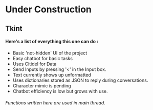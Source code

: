 # Under Construction

## Tkint

#### Here's a list of everything this one can do :

* Basic 'not-hidden' UI of the project
* Easy chatbot for basic tasks
* Uses Citidel for Data
* Send Inputs by pressing '<' in the Input box.
* Text currently shows up unformatted
* Uses dictionaries stored as JSON to reply during conversations.
* Character mimic is pending
* Chatbot efficiency is low but grows with use.

###### Functions written here are used in main thread.


